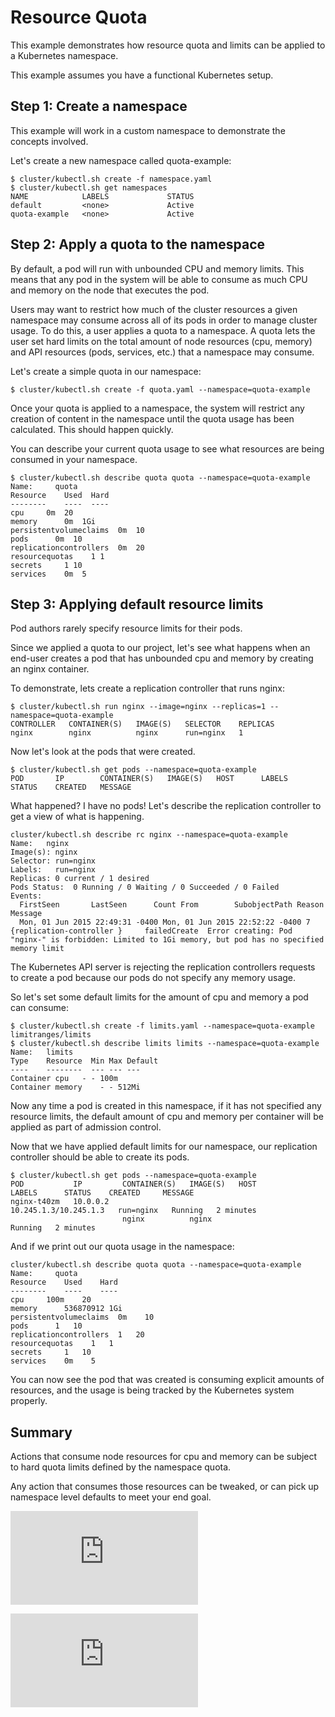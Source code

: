 Resource Quota
========================================
This example demonstrates how resource quota and limits can be applied to a Kubernetes namespace.

This example assumes you have a functional Kubernetes setup.

Step 1: Create a namespace
-----------------------------------------
This example will work in a custom namespace to demonstrate the concepts involved.

Let's create a new namespace called quota-example:

```shell
$ cluster/kubectl.sh create -f namespace.yaml
$ cluster/kubectl.sh get namespaces
NAME            LABELS             STATUS
default         <none>             Active
quota-example   <none>             Active
```

Step 2: Apply a quota to the namespace
-----------------------------------------
By default, a pod will run with unbounded CPU and memory limits.  This means that any pod in the
system will be able to consume as much CPU and memory on the node that executes the pod.

Users may want to restrict how much of the cluster resources a given namespace may consume
across all of its pods in order to manage cluster usage.  To do this, a user applies a quota to
a namespace.  A quota lets the user set hard limits on the total amount of node resources (cpu, memory)
and API resources (pods, services, etc.) that a namespace may consume.

Let's create a simple quota in our namespace:

```shell
$ cluster/kubectl.sh create -f quota.yaml --namespace=quota-example
```

Once your quota is applied to a namespace, the system will restrict any creation of content
in the namespace until the quota usage has been calculated.  This should happen quickly.

You can describe your current quota usage to see what resources are being consumed in your
namespace.

```
$ cluster/kubectl.sh describe quota quota --namespace=quota-example
Name:     quota
Resource    Used  Hard
--------    ----  ----
cpu     0m  20
memory      0m  1Gi
persistentvolumeclaims  0m  10
pods      0m  10
replicationcontrollers  0m  20
resourcequotas    1 1
secrets     1 10
services    0m  5
```

Step 3: Applying default resource limits
-----------------------------------------
Pod authors rarely specify resource limits for their pods.

Since we applied a quota to our project, let's see what happens when an end-user creates a pod that has unbounded
cpu and memory by creating an nginx container.

To demonstrate, lets create a replication controller that runs nginx:

```shell
$ cluster/kubectl.sh run nginx --image=nginx --replicas=1 --namespace=quota-example
CONTROLLER   CONTAINER(S)   IMAGE(S)   SELECTOR    REPLICAS
nginx        nginx          nginx      run=nginx   1
```

Now let's look at the pods that were created.

```shell
$ cluster/kubectl.sh get pods --namespace=quota-example
POD       IP        CONTAINER(S)   IMAGE(S)   HOST      LABELS    STATUS    CREATED   MESSAGE
```

What happened?  I have no pods!  Let's describe the replication controller to get a view of what is happening.

```shell
cluster/kubectl.sh describe rc nginx --namespace=quota-example
Name:   nginx
Image(s): nginx
Selector: run=nginx
Labels:   run=nginx
Replicas: 0 current / 1 desired
Pods Status:  0 Running / 0 Waiting / 0 Succeeded / 0 Failed
Events:
  FirstSeen       LastSeen      Count From        SubobjectPath Reason    Message
  Mon, 01 Jun 2015 22:49:31 -0400 Mon, 01 Jun 2015 22:52:22 -0400 7 {replication-controller }     failedCreate  Error creating: Pod "nginx-" is forbidden: Limited to 1Gi memory, but pod has no specified memory limit
```

The Kubernetes API server is rejecting the replication controllers requests to create a pod because our pods
do not specify any memory usage.

So let's set some default limits for the amount of cpu and memory a pod can consume:

```shell
$ cluster/kubectl.sh create -f limits.yaml --namespace=quota-example
limitranges/limits
$ cluster/kubectl.sh describe limits limits --namespace=quota-example
Name:   limits
Type    Resource  Min Max Default
----    --------  --- --- ---
Container cpu   - - 100m
Container memory    - - 512Mi
```

Now any time a pod is created in this namespace, if it has not specified any resource limits, the default
amount of cpu and memory per container will be applied as part of admission control.

Now that we have applied default limits for our namespace, our replication controller should be able to
create its pods.

```shell
$ cluster/kubectl.sh get pods --namespace=quota-example
POD           IP         CONTAINER(S)   IMAGE(S)   HOST                    LABELS      STATUS    CREATED     MESSAGE
nginx-t40zm   10.0.0.2                             10.245.1.3/10.245.1.3   run=nginx   Running   2 minutes
                         nginx          nginx                                          Running   2 minutes
```

And if we print out our quota usage in the namespace:

```shell
cluster/kubectl.sh describe quota quota --namespace=quota-example
Name:     quota
Resource    Used    Hard
--------    ----    ----
cpu     100m    20
memory      536870912 1Gi
persistentvolumeclaims  0m    10
pods      1   10
replicationcontrollers  1   20
resourcequotas    1   1
secrets     1   10
services    0m    5
```

You can now see the pod that was created is consuming explicit amounts of resources, and the usage is being
tracked by the Kubernetes system properly.

Summary
----------------------------
Actions that consume node resources for cpu and memory can be subject to hard quota limits defined
by the namespace quota.

Any action that consumes those resources can be tweaked, or can pick up namespace level defaults to
meet your end goal.

[![Analytics](https://kubernetes-site.appspot.com/UA-36037335-10/GitHub/examples/resourcequota/README.md?pixel)]()


[![Analytics](https://kubernetes-site.appspot.com/UA-36037335-10/GitHub/release-0.19.0/examples/resourcequota/README.md?pixel)]()
